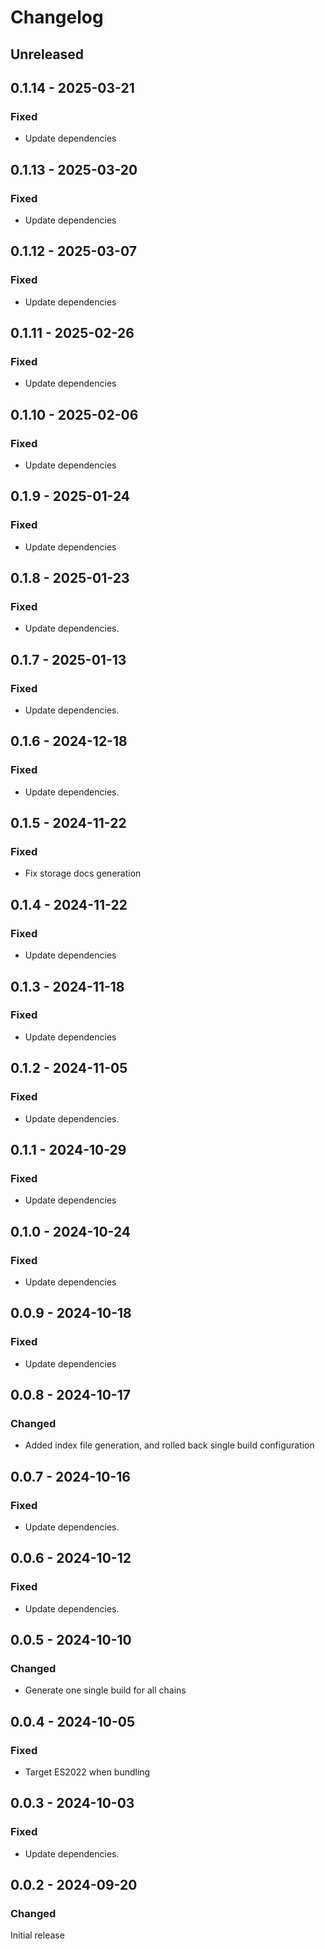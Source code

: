 # Changelog

## Unreleased

## 0.1.14 - 2025-03-21

### Fixed

- Update dependencies

## 0.1.13 - 2025-03-20

### Fixed

- Update dependencies

## 0.1.12 - 2025-03-07

### Fixed

- Update dependencies

## 0.1.11 - 2025-02-26

### Fixed

- Update dependencies

## 0.1.10 - 2025-02-06

### Fixed

- Update dependencies

## 0.1.9 - 2025-01-24

### Fixed

- Update dependencies

## 0.1.8 - 2025-01-23

### Fixed

- Update dependencies.

## 0.1.7 - 2025-01-13

### Fixed

- Update dependencies.

## 0.1.6 - 2024-12-18

### Fixed

- Update dependencies.

## 0.1.5 - 2024-11-22

### Fixed

- Fix storage docs generation

## 0.1.4 - 2024-11-22

### Fixed

- Update dependencies

## 0.1.3 - 2024-11-18

### Fixed

- Update dependencies

## 0.1.2 - 2024-11-05

### Fixed

- Update dependencies.

## 0.1.1 - 2024-10-29

### Fixed

- Update dependencies

## 0.1.0 - 2024-10-24

### Fixed

- Update dependencies

## 0.0.9 - 2024-10-18

### Fixed

- Update dependencies

## 0.0.8 - 2024-10-17

### Changed

- Added index file generation, and rolled back single build configuration

## 0.0.7 - 2024-10-16

### Fixed

- Update dependencies.

## 0.0.6 - 2024-10-12

### Fixed

- Update dependencies.

## 0.0.5 - 2024-10-10

### Changed

- Generate one single build for all chains

## 0.0.4 - 2024-10-05

### Fixed

- Target ES2022 when bundling

## 0.0.3 - 2024-10-03

### Fixed

- Update dependencies.

## 0.0.2 - 2024-09-20

### Changed

Initial release

